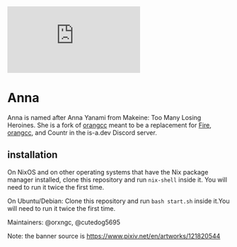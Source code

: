 ![banner](https://embed.pixiv.net/spotlight.php?id=10119&lang=en)

# Anna
Anna is named after Anna Yanami from Makeine: Too Many Losing Heroines.
She is a fork of [orangcc](https://github.com/is-a-dev/orangcapp) meant to be a replacement for [Fire](https://github.com/is-a-dev/fire), [orangcc](https://github.com/is-a-dev/orangcapp), and Countr in the is-a.dev Discord server.

## installation
On NixOS and on other operating systems that have the Nix package manager installed, clone this repository and run `nix-shell` inside it. You will need to run it twice the first time.

On Ubuntu/Debian: Clone this repository and run `bash start.sh` inside it.You will need to run it twice the first time.

Maintainers: @orxngc, @cutedog5695

Note: the banner source is https://www.pixiv.net/en/artworks/121820544
